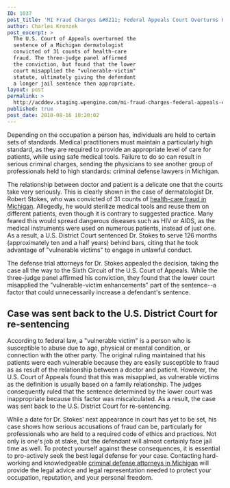 ```yaml
---
ID: 1037
post_title: 'MI Fraud Charges &#8211; Federal Appeals Court Overturns Health-Care Fraud Sentence on Michigan Doctor'
author: Charles Kronzek
post_excerpt: >
  The U.S. Court of Appeals overturned the
  sentence of a Michigan dermatologist
  convicted of 31 counts of health-care
  fraud. The three-judge panel affirmed
  the conviction, but found that the lower
  court misapplied the "vulnerable-victim"
  statute, ultimately giving the defendant
  a longer jail sentence then appropriate.
layout: post
permalink: >
  http://acddev.staging.wpengine.com/mi-fraud-charges-federal-appeals-court-overturns-health-care-fraud-sentence-on-michigan-doctor.html
published: true
post_date: 2010-08-16 10:20:02
---
```

Depending on the occupation a person has, individuals are held to certain sets of standards. Medical practitioners must maintain a particularly high standard, as they are required to provide an appropriate level of care for patients, while using safe medical tools. Failure to do so can result in serious criminal charges, sending the physicians to see another group of professionals held to high standards: criminal defense lawyers in Michigan.

The relationship between doctor and patient is a delicate one that the courts take very seriously. This is clearly shown in the case of dermatologist Dr. Robert Stokes, who was convicted of 31 counts of <a href="http://acddev.staging.wpengine.com/health-care-fraud.html" target="_blank">health-care fraud in Michigan</a>. Allegedly, he would sterilize medical tools and reuse them on different patients, even though it is contrary to suggested practice. Many feared this would spread dangerous diseases such as HIV or AIDS, as the medical instruments were used on numerous patients, instead of just one. As a result, a U.S. District Court sentenced Dr. Stokes to serve 126 months (approximately ten and a half years) behind bars, citing that he took advantage of "vulnerable victims" to engage in unlawful conduct.

The defense trial attorneys for Dr. Stokes appealed the decision, taking the case all the way to the Sixth Circuit of the U.S. Court of Appeals. While the three-judge panel affirmed his conviction, they found that the lower court misapplied the "vulnerable-victim enhancements" part of the sentence--a factor that could unnecessarily increase a defendant's sentence.


<h2>Case was sent back to the U.S. District Court for re-sentencing</h2>

According to federal law, a "vulnerable victim" is a person who is susceptible to abuse due to age, physical or mental condition, or connection with the other party. The original ruling maintained that his patients were each vulnerable because they are easily susceptible to fraud as as result of the relationship between a doctor and patient. However, the U.S. Court of Appeals found that this was misapplied, as vulnerable victims as the definition is usually based on a family relationship. The judges consequently ruled that the sentence determined by the lower court was inappropriate because this factor was miscalculated. As a result, the case was sent back to the U.S. District Court for re-sentencing.

While a date for Dr. Stokes' next appearance in court has yet to be set, his case shows how serious accusations of fraud can be, particularly for professionals who are held to a required code of ethics and practices. Not only is one's job at stake, but the defendant will almost certainly face jail time as well. To protect yourself against these consequences, it is essential to pro-actively seek the best legal defense for your case. Contacting hard-working and knowledgeable <a href="http://acddev.staging.wpengine.com" target="_blank">criminal defense attorneys in Michigan</a> will provide the legal advice and legal representation needed to protect your occupation, reputation, and your personal freedom.